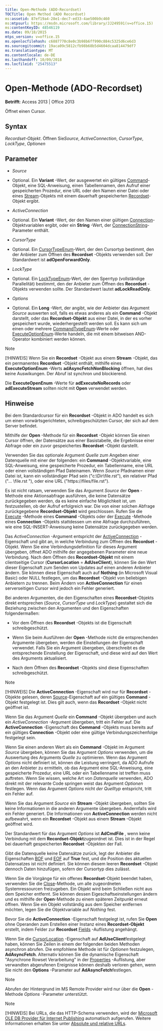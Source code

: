 ```yaml
---
title: Open-Methode (ADO-Recordset)
TOCTitle: Open Method (ADO Recordset)
ms:assetid: 87ef19a4-28e1-dec7-ed33-4ae500b9c460
ms:mtpsurl: https://msdn.microsoft.com/library/JJ249591(v=office.15)
ms:contentKeyID: 48546119
ms.date: 09/18/2015
mtps_version: v=office.15
ms.openlocfilehash: c6887770c8e0c3b98b6ff990c884c5325d6ce6d3
ms.sourcegitcommit: 19aca09c5812cfb98b68b5d4604dcaa814479df7
ms.translationtype: MT
ms.contentlocale: de-DE
ms.lasthandoff: 10/09/2018
ms.locfileid: "25475513"
---
```

# <a name="open-method-ado-recordset"></a>Open-Methode (ADO-Recordset)


**Betrifft**: Access 2013 | Office 2013


Öffnet einen Cursor.

## <a name="syntax"></a>Syntax

*Recordset-Objekt*. Öffnen Sie*Source*, *ActiveConnection*, *CursorType*, *LockType*, *Optionen*

## <a name="parameters"></a>Parameter

  - *Source*

  - Optional. Ein **Variant** -Wert, der ausgewertet ein gültiges [Command](command-object-ado.md)-Objekt, eine SQL-Anweisung, einen Tabellennamen, den Aufruf einer gespeicherten Prozedur, eine URL oder den Namen einer Datei oder eines [Stream](stream-object-ado.md)-Objekts mit einem dauerhaft gespeicherten [Recordset](recordset-object-ado.md)-Objekt ergibt.

  - *ActiveConnection*

  - Optional. Ein **Variant** -Wert, der den Namen einer gültigen [Connection](connection-object-ado.md)-Objektvariablen ergibt, oder ein **String** -Wert, der [ConnectionString](connectionstring-property-ado.md)-Parameter enthält.

  - *CursorType*

  - Optional. Ein [CursorTypeEnum](cursortypeenum.md)-Wert, der den Cursortyp bestimmt, den der Anbieter zum Öffnen des **Recordset** -Objekts verwenden soll. Der Standardwert ist **adOpenForwardOnly**.

  - *LockType*

  - Optional. Ein [LockTypeEnum](locktypeenum.md)-Wert, der den Sperrtyp (vollständige Parallelität) bestimmt, den der Anbieter zum Öffnen des **Recordset** -Objekts verwenden sollte. Der Standardwert lautet **adLockReadOnly**.

  - *Options*

  - Optional. Ein **Long** -Wert, der angibt, wie der Anbieter das Argument *Source* auswerten soll, falls es etwas anderes als ein **Command** -Objekt darstellt, oder das **Recordset-Objekt** aus einer Datei, in der es vorher gespeichert wurde, wiederhergestellt werden soll. Es kann sich um einen oder mehrere [CommandTypeEnum](commandtypeenum.md)-Werte oder [ExecuteOptionEnum](executeoptionenum.md)-Werte handeln, die mit einem bitweisen AND-Operator kombiniert werden können.


> [!NOTE]
> <P>[!HINWEIS] Wenn Sie ein <STRONG>Recordset</STRONG> -Objekt aus einem <STRONG>Stream</STRONG> -Objekt, das ein permanentes <STRONG>Recordset</STRONG> -Objekt enthält, mithilfe eines <STRONG>ExecuteOptionEnum</STRONG> -Werts <STRONG>adAsyncFetchNonBlocking</STRONG> öffnen, hat dies keine Auswikungen. Der Abruf ist synchron und blockierend.</P>



Die **ExecuteOpenEnum** -Werte für **adExecuteNoRecords** oder **adExecuteStream** sollten nicht mit **Open** verwendet werden.

## <a name="remarks"></a>Hinweise

Bei dem Standardcursor für ein **Recordset** -Objekt in ADO handelt es sich um einen vorwärtsgerichteten, schreibgeschützten Cursor, der sich auf dem Server befindet.

Mithilfe der **Open** -Methode für ein **Recordset** -Objekt können Sie einen Cursor öffnen, der Datensätze aus einer Basistabelle, die Ergebnisse einer Abfrage oder ein zuvor gespeichertes **Recordset** -Objekt darstellt.

Verwenden Sie das optionale Argument *Quelle* zum Angeben einer Datenquelle mit einer der folgenden: ein **Command** -Objektvariable, eine SQL-Anweisung, eine gespeicherte Prozedur, ein Tabellenname, eine URL oder einen vollständigen Pfad Dateinamen. Wenn *Source* Pfadnamen einer Datei ist, kann ein vollständiger Pfad sein ("c:\\Dir\\file.rst"), ein relativer Pfad ("... \\file.rst "), oder eine URL ("https://files/file.rst").

Es ist nicht ratsam, verwenden Sie das Argument *Source* der **Open** -Methode eine Aktionsabfrage ausführen, die keine Datensätze zurückgegeben werden, da es keine einfache Möglichkeit ist, um festzustellen, ob der Aufruf erfolgreich war. Die von einer solchen Abfrage zurückgegebene **Recordset-Objekt** wird geschlossen. Rufen Sie die [Execute](https://msdn.microsoft.com/library/jj248785\(v=office.15\)) -Methode eines **Command** -Objekts oder der [Execute](https://msdn.microsoft.com/library/jj249832\(v=office.15\)) -Methode eines **Connection** -Objekts stattdessen um eine Abfrage durchzuführen, wie eine SQL-INSERT-Anweisung keine Datensätze zurückgegeben werden.

Das *ActiveConnection* -Argument entspricht der [ActiveConnection](activeconnection-property-ado.md) -Eigenschaft und gibt an, in welche Verbindung zum Öffnen des **Recordset** -Objekt. Wenn Sie eine Verbindungsdefinition für dieses Argument übergeben, öffnet ADO mithilfe der angegebenen Parameter eine neue Verbindung. Nach dem Öffnen des **Recordset-Objekt** mit einem clientseitige Cursor (**CursorLocation** = **AdUseClient**), können Sie den Wert dieser Eigenschaft zum Senden von Updates auf einen anderen Anbieter ändern. Sie können diese Eigenschaft auch auf **Nothing** (in Microsoft Visual Basic) oder NULL festlegen, um das **Recordset** -Objekt von beliebigen Anbietern zu trennen. Beim Ändern von **ActiveConnection** für einen serverseitigen Cursor wird jedoch ein Fehler generiert.

Bei anderen Argumenten, die den Eigenschaften eines **Recordset**-Objekts direkt entsprechen (*Source*, *CursorType* und *LockType*) gestaltet sich die Beziehung zwischen den Argumenten und den Eigenschaften folgendermaßen:

  - Vor dem Öffnen des **Recordset** -Objekts ist die Eigenschaft schreibgeschützt.

  - Wenn Sie beim Ausführen der **Open** -Methode nicht die entsprechenden Argumente übergeben, werden die Einstellungen der Eigenschaft verwendet. Falls Sie ein Argument übergeben, überschreibt es die entsprechende Einstellung der Eigenschaft, und diese wird auf den Wert des Arguments aktualisiert.

  - Nach dem Öffnen des **Recordset** -Objekts sind diese Eigenschaften schreibgeschützt.


> [!NOTE]
> <P>[!HINWEIS] Die <STRONG>ActiveConnection</STRONG> -Eigenschaft wird nur für <STRONG>Recordset</STRONG> -Objekte gelesen, deren <A href="source-property-ado-recordset.md">Source</A>-Eigenschaft auf ein gültiges <STRONG>Command</STRONG> -Objekt festgelegt ist. Dies gilt auch, wenn das <STRONG>Recordset</STRONG> -Objekt nicht geöffnet ist.</P>



Wenn Sie das Argument *Quelle* ein **Command** -Objekt übergeben und auch ein *ActiveConnection* -Argument übergeben, tritt ein Fehler auf. Die **ActiveConnection** -Eigenschaft des **Command** -Objekts muss bereits auf ein gültiges **Connection** -Objekt oder eine gültige Verbindungszeichenfolge festgelegt sein.

Wenn Sie einen anderen Wert als ein **Command** -Objekt im Argument *Source* übergeben, können Sie das Argument *Options* verwenden, um die Auswertung des Arguments *Quelle* zu optimieren. Wenn das Argument *Options* nicht definiert ist, können die Leistung verringert, da ADO Aufrufe an den Anbieter zu ermitteln, ob das Argument eine SQL-Anweisung, eine gespeicherte Prozedur, eine URL oder ein Tabellenname ist treffen muss auftreten. Wenn Sie wissen, welche Art von *Datenquelle* verwenden, ADO direkt mit der relevante Code springen weist das Argument *Optionen* festlegen. Wenn das Argument *Options* nicht *der Quelltyp* entspricht, tritt ein Fehler auf.

Wenn Sie das Argument *Source* ein **Stream** -Objekt übergeben, sollten Sie keine Informationen in die anderen Argumente übergeben. Andernfalls wird ein Fehler generiert. Die Informationen von **ActiveConnection** werden nicht aufbewahrt, wenn ein **Recordset** -Objekt aus einem **Stream** -Objekt geöffnet wird.

Der Standardwert für das Argument *Options* ist **AdCmdFile** , wenn keine Verbindung mit dem **Recordset-Objekt**zugeordnet ist. Dies ist in der Regel bei dauerhaft gespeicherten **Recordset** -Objekten der Fall.

Gibt die Datenquelle keine Datensätze zurück, legt der Anbieter die Eigenschaften [BOF](bof-eof-properties-ado.md) und [EOF](bof-eof-properties-ado.md) auf **True** fest, und die Position des aktuellen Datensatzes ist nicht definiert. Sie können diesem leeren **Recordset** -Objekt dennoch Daten hinzufügen, sofern der Cursortyp dies zulässt.

Wenn Sie die Vorgänge für ein offenes **Recordset**-Objekt beendet haben, verwenden Sie die [Close](close-method-ado.md)-Methode, um alle zugeordneten Systemressourcen freizugeben. Ein Objekt wird beim Schließen nicht aus dem Speicher entfernt. Sie können dessen Eigeschaftseinstellungen ändern und es mithilfe der **Open**-Methode zu einem späteren Zeitpunkt erneut öffnen. Wenn Sie ein Objekt vollständig aus dem Speicher entfernen möchten, legen Sie die Objektvariable auf *Nothing* fest.

Bevor Sie die **ActiveConnection** -Eigenschaft festgelegt ist, rufen Sie **Open** ohne Operanden zum Erstellen einer Instanz eines **Recordset-Objekt** erstellt, indem Felder zur **Recordset** [Fields](fields-collection-ado.md) -Auflistung angehängt.

Wenn Sie die [CursorLocation](cursorlocation-property-ado.md) -Eigenschaft auf **AdUseClient**festgelegt haben, können Sie Zeilen in einem der folgenden beiden Methoden asynchron abrufen. Die empfohlene Methode ist für *Optionen* festzulegen, **AdAsyncFetch**. Alternativ können Sie die dynamische Eigenschaft "Asynchrone Rowset Verarbeitung" in der [Properties](properties-collection-ado.md) -Auflistung, aber verwandten abgerufenen Ereignisse können deshalb verloren gehen, wenn Sie nicht den **Options** -Parameter auf **AdAsyncFetch**festlegen.


> [!NOTE]
> <P>Abrufen der Hintergrund im MS Remote Provider wird nur über die <STRONG>Open</STRONG> -Methode <EM>Options</EM> -Parameter unterstützt.</P>




> [!NOTE]
> <P>[!HINWEIS] Bei URLs, die das HTTP-Schema verwenden, wird der <A href="microsoft-ole-db-provider-for-internet-publishing.md">Microsoft OLE DB Provider für Internet Publishing</A> automatisch aufgerufen. Weitere Informationen erhalten Sie unter <A href="absolute-and-relative-urls.md">Absolute und relative URLs</A>.</P>


